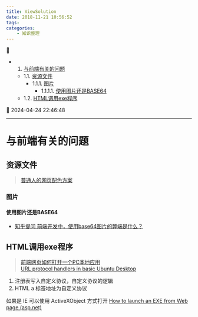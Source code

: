 ```yaml
---
title: ViewSolution
date: 2018-11-21 10:56:52
tags: 
categories: 
    - 知识整理
---
```


💠

- 1. [与前端有关的问题](#与前端有关的问题)
    - 1.1. [资源文件](#资源文件)
        - 1.1.1. [图片](#图片)
            - 1.1.1.1. [使用图片还是BASE64](#使用图片还是base64)
    - 1.2. [HTML调用exe程序](#html调用exe程序)

💠 2024-04-24 22:46:48
****************************************
# 与前端有关的问题

## 资源文件
> [普通人的网页配色方案](https://www.ruanyifeng.com/blog/2019/03/coloring-scheme.html)


### 图片
#### 使用图片还是BASE64
- [知乎提问 前端开发中，使用base64图片的弊端是什么？](https://www.zhihu.com/question/31155574?sort=created)

## HTML调用exe程序
> [前端网页如何打开一个PC本地应用](https://juejin.im/post/5dc396bbe51d453809085cb4)  
> [URL protocol handlers in basic Ubuntu Desktop](https://askubuntu.com/questions/514125/url-protocol-handlers-in-basic-ubuntu-desktop)

1. 注册表写入自定义协议，自定义协议的逻辑
1. HTML a 标签地址为自定义协议

如果是 IE 可以使用 ActiveXObject 方式打开 [How to launch an EXE from Web page (asp.net)](https://stackoverflow.com/questions/916925/how-to-launch-an-exe-from-web-page-asp-net)
